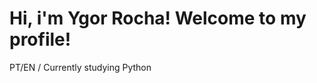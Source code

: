 # Hi, i'm Ygor Rocha! Welcome to my profile!

PT/EN /
Currently studying Python 


<!---
ygwr/ygwr is a ✨ special ✨ repository because its `README.md` (this file) appears on your GitHub profile.
You can click the Preview link to take a look at your changes.
--->
